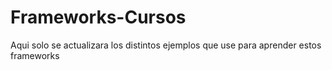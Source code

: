 # Frameworks-Cursos
 Aqui solo se actualizara los distintos ejemplos que use para aprender estos frameworks
